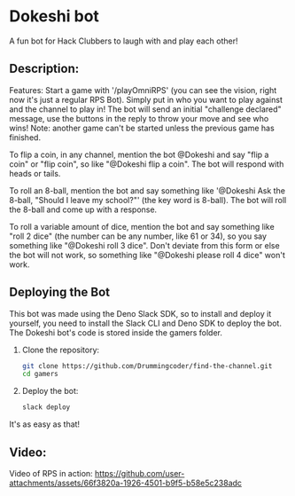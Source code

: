 # Dokeshi bot

A fun bot for Hack Clubbers to laugh with and play each other!
## Description: 
Features: 
Start a game with '/playOmniRPS' (you can see the vision, right now it's just a regular RPS Bot). Simply put in who you want to play against and the channel to play in! The bot will send an initial "challenge declared" message, use the buttons in the reply to throw your move and see who wins! Note: another game can't be started unless the previous game has finished.

To flip a coin, in any channel, mention the bot @Dokeshi and say "flip a coin" or "flip coin", so like "@Dokeshi flip a coin". The bot will respond with heads or tails.

To roll an 8-ball, mention the bot and say something like '@Dokeshi Ask the 8-ball, "Should I leave my school?"' (the key word is 8-ball). The bot will roll the 8-ball and come up with a response.

To roll a variable amount of dice, mention the bot and say something like "roll 2 dice" (the number can be any number, like 61 or 34), so you say something like "@Dokeshi roll 3 dice". Don't deviate from this form or else the bot will not work, so something like "@Dokeshi please roll 4 dice" won't work.

## Deploying the Bot
This bot was made using the Deno Slack SDK, so to install and deploy it yourself,
you need to install the Slack CLI and Deno SDK to deploy the bot.
The Dokeshi bot's code is stored inside the gamers folder.

1. Clone the repository:
    ```bash
    git clone https://github.com/Drummingcoder/find-the-channel.git
    cd gamers
    ```
2. Deploy the bot:
    ```bash
    slack deploy
    ```

It's as easy as that!

## Video:
Video of RPS in action:
https://github.com/user-attachments/assets/66f3820a-1926-4501-b9f5-b58e5c238adc
